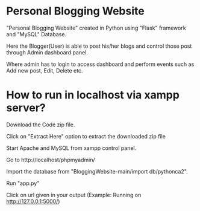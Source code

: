 # Personal Blogging Website
"Personal Blogging Website" created in Python using "Flask" framework and "MySQL" Database.

 Here the Blogger(User) is able to post his/her blogs and control those post through Admin dashboard panel.
 
 Where admin has to login to access dashboard and perform events such as Add new post, Edit, Delete etc.

# How to run in localhost via xampp server?
  Download the Code zip file.
  
  Click on "Extract Here" option to extract the downloaded zip file
  
  Start Apache and MySQL from xampp control panel.
  
  Go to http://localhost/phpmyadmin/
  
  Import the database from "BloggingWebsite-main/import db/pythonca2".
  
  Run "app.py" 
  
  Click on url given in your output (Example: Running on http://127.0.0.1:5000/) 
